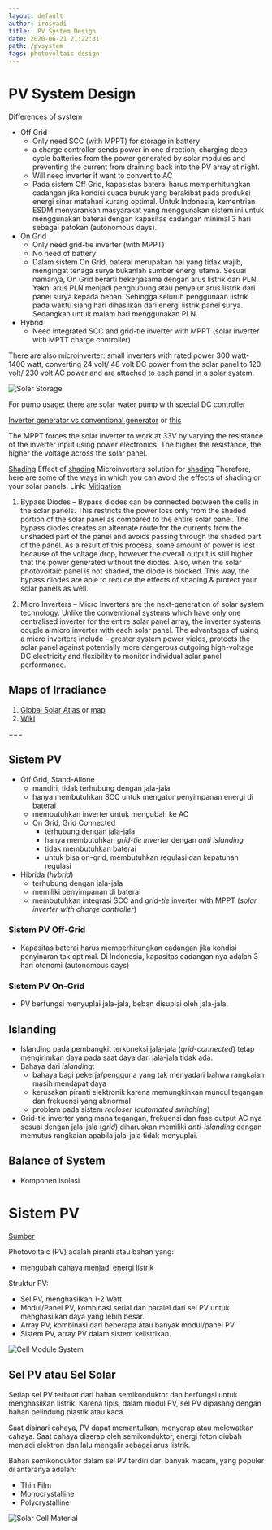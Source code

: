 ```yaml
---
layout: default
author: irosyadi
title:  PV System Design
date: 2020-06-21 21:22:31
path: /pvsystem
tags: photovoltaic design
---
```


# PV System Design

Differences of [system](https://energyinformative.org/grid-tied-off-grid-and-hybrid-solar-systems/)
- Off Grid 
    - Only need SCC (with MPPT) for storage in battery
    - a charge controller sends power in one direction, charging deep cycle batteries from the power generated by solar modules and preventing the current from draining back into the PV array at night.
    - Will need inverter if want to convert to AC
    - Pada sistem Off Grid, kapasistas baterai harus memperhitungkan cadangan jika kondisi cuaca buruk yang berakibat pada produksi energi sinar matahari kurang optimal. Untuk Indonesia, kementrian ESDM menyarankan masyarakat yang menggunakan sistem ini untuk menggunakan baterai dengan kapasitas cadangan minimal 3 hari sebagai patokan (autonomous days).
- On Grid
    - Only need grid-tie inverter (with MPPT) 
    - No need of battery
    - Dalam sistem On Grid, baterai merupakan hal yang tidak wajib, mengingat tenaga surya bukanlah sumber energi utama. Sesuai namanya, On Grid berarti bekerjasama dengan arus listrik dari PLN. Yakni arus PLN menjadi penghubung atau penyalur arus listrik dari panel surya kepada beban. Sehingga seluruh penggunaan listrik pada waktu siang hari dihasilkan dari energi listrik panel surya. Sedangkan untuk malam hari menggunakan PLN.
- Hybrid
    - Need integrated SCC and grid-tie inverter with MPPT (solar inverter with MPTT charge controller)

There are also microinverter: small inverters with rated power 300 watt-1400 watt, converting 24 volt/ 48 volt DC power from the solar panel to 120 volt/ 230 volt AC power and are attached to each panel in a solar system. 

![Solar Storage](https://www.magnum-dimensions.com/sites/default/files/images/knowledge-articles/SolarBstorage_Storage.png%3)

For pump usage:
there are solar water pump with special DC controller

[Inverter generator vs conventional generator](https://www.bestgenerator.org/inverter-generators-vs-conventional-generators-whats-the-difference/) or [this](http://www.generatorgrader.com/what-is-an-inverter-generator/)

The MPPT forces the solar inverter to work at 33V by varying the resistance of the inverter input using power electronics. The higher the resistance, the higher the voltage across the solar panel.

[Shading](https://www.infiniteenergy.com.au/shading-solar-pv-systems/)
Effect of [shading](http://article.sapub.org/10.5923.c.ep.201501.01.html)
Microinverters solution for [shading](https://www.solarchoice.net.au/blog/partial-shading-is-bad-for-solar-panels-power-systems/)
Therefore, here are some of the ways in which you can avoid the effects of shading on your solar panels.
Link: [Mitigation](https://blog.aurorasolar.com/shading-losses-for-pv-systems-and-techniques-to-mitigate-them/)

1. Bypass Diodes – Bypass diodes can be connected between the cells in the solar panels. This restricts the power loss only from the shaded portion of the solar panel as compared to the entire solar panel. The bypass diodes creates an alternate route for the currents from the unshaded part of the panel and avoids passing through the shaded part of the panel. As a result of this process, some amount of power is lost because of the voltage drop, however the overall output is still higher that the power generated without the diodes. Also, when the solar photovoltaic panel is not shaded, the diode is blocked. This way, the bypass diodes are able to reduce the effects of shading & protect your solar panels as well.

2. Micro Inverters – Micro Inverters are the next-generation of solar system technology. Unlike the conventional systems which have only one centralised inverter for the entire solar panel array, the inverter systems couple a micro inverter with each solar panel. The advantages of using a micro inverters include – greater system power yields, protects the solar panel against potentially more dangerous outgoing high-voltage DC electricity and flexibility to monitor individual solar panel performance.


## Maps of Irradiance
1. [Global Solar Atlas](https://globalsolaratlas.info/) or [map](https://solargis.com/maps-and-gis-data/download/world)
2. [Wiki](https://en.wikipedia.org/wiki/Solar_irradiance)

===

## Sistem PV
- Off Grid, Stand-Allone
    - mandiri, tidak terhubung dengan jala-jala
    - hanya membutuhkan SCC untuk mengatur penyimpanan energi di baterai
    - membutuhkan inverter untuk mengubah ke AC
  - On Grid, Grid Connected
    - terhubung dengan jala-jala
    - hanya membutuhkan *grid-tie inverter* dengan *anti islanding*
    - tidak membutuhkan baterai
    - untuk bisa on-grid, membutuhkan regulasi dan kepatuhan regulasi
- Hibrida (*hybrid*)
    - terhubung dengan jala-jala
    - memiliki penyimpanan di baterai
    - membutuhkan integrasi SCC and *grid-tie* inverter with MPPT (*solar inverter with charge controller*)

### Sistem PV Off-Grid
- Kapasitas baterai harus memperhitungkan cadangan jika kondisi penyinaran tak optimal. Di Indonesia, kapasitas cadangan nya adalah 3 hari otonomi (autonomous days) 

### Sistem PV On-Grid
- PV berfungsi menyuplai jala-jala, beban disuplai oleh jala-jala.

## Islanding
- Islanding pada pembangkit terkoneksi jala-jala (*grid-connected*) tetap mengirimkan daya pada saat daya dari jala-jala tidak ada.
- Bahaya dari *islanding*:
  - bahaya bagi pekerja/pengguna yang tak menyadari bahwa rangkaian masih mendapat daya
  - kerusakan piranti elektronik karena memungkinkan muncul tegangan dan frekuensi yang abnormal
  - problem pada sistem *recloser* (*automated switching*)
- Grid-tie inverter yang mana tegangan, frekuensi dan fase output AC nya sesuai dengan jala-jala (*grid*) diharuskan memiliki *anti-islanding* dengan memutus rangkaian apabila jala-jala tidak menyuplai.

## Balance of System
- Komponen isolasi 

# Sistem PV

[Sumber](https://www.energy.gov/eere/solar/articles/solar-photovoltaic-technology-basics)

Photovoltaic (PV) adalah piranti atau bahan yang:
- mengubah cahaya menjadi energi listrik

Struktur PV:
- Sel PV, menghasilkan 1-2 Watt
- Modul/Panel PV, kombinasi serial dan paralel dari sel PV untuk menghasilkan daya yang lebih besar. 
- Array PV, kombinasi dari beberapa atau banyak modul/panel PV
- Sistem PV, array PV dalam sistem kelistrikan. 

![Cell Module System](https://www.energy.gov/sites/prod/files/styles/borealis_photo_gallery_large_respondxl/public/2019/12/f69/Cell-Module-System-fin.png)

## Sel PV atau Sel Solar
Setiap sel PV terbuat dari bahan semikonduktor dan berfungsi untuk menghasilkan listrik. Karena tipis, dalam modul PV, sel PV dipasang dengan bahan pelindung plastik atau kaca.

Saat disinari cahaya, PV dapat memantulkan, menyerap atau melewatkan cahaya. Saat cahaya diserap oleh semikonduktor, energi foton diubah menjadi elektron dan lalu mengalir sebagai arus listrik.

Bahan semikonduktor dalam sel PV terdiri dari banyak macam, yang populer di antaranya adalah:
- Thin Film
- Monocrystalline
- Polycrystalline

![Solar Cell Material](https://www.energy.gov/sites/prod/files/styles/borealis_photo_gallery_large_respondxl/public/2019/12/f69/Solar-Cell-Materials-fin.png)
